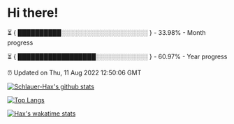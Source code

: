 # Hi there!

⏳ { ██████████░░░░░░░░░░░░░░░░░░░░ } - 33.98% - Month progress

⏳ { ██████████████████░░░░░░░░░░░░ } - 60.97% - Year progress

⏰ Updated on Thu, 11 Aug 2022 12:50:06 GMT


[![Schlauer-Hax's github stats](https://github-readme-stats.vercel.app/api?username=Schlauer-Hax&show_icons=true&theme=dark&count_private=true)](https://github.com/Schlauer-Hax)


[![Top Langs](https://github-readme-stats.vercel.app/api/top-langs/?username=Schlauer-Hax&layout=compact&theme=dark)](https://github.com/Schlauer-Hax?tab=repositories)


[![Hax's wakatime stats](https://github-readme-stats.vercel.app/api/wakatime?username=Hax&theme=dark)](https://wakatime.com/@Hax)

